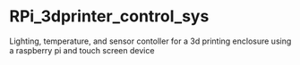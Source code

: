 # RPi_3dprinter_control_sys
Lighting, temperature, and sensor contoller for a 3d printing enclosure using a raspberry pi and touch screen device
